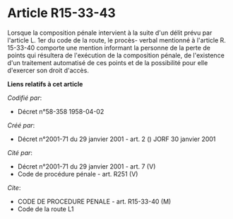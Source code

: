 # Article R15-33-43

Lorsque la composition pénale intervient à la suite d'un délit prévu par l'article L. 1er du code de la route, le procès-
verbal mentionné à l'article R. 15-33-40 comporte une mention informant la personne de la perte de points qui résultera de
l'exécution de la composition pénale, de l'existence d'un traitement automatisé de ces points et de la possibilité pour elle
d'exercer son droit d'accès.

**Liens relatifs à cet article**

_Codifié par_:

  - Décret n°58-358 1958-04-02

_Créé par_:

  - Décret n°2001-71 du 29 janvier 2001 - art. 2 () JORF 30 janvier 2001

_Cité par_:

  - Décret n°2001-71 du 29 janvier 2001 - art. 7 (V)
  - Code de procédure pénale - art. R251 (V)

_Cite_:

  - CODE DE PROCEDURE PENALE - art. R15-33-40 (M)
  - Code de la route L1
